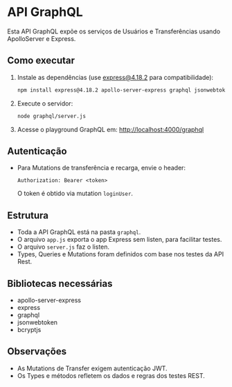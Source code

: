# API GraphQL

Esta API GraphQL expõe os serviços de Usuários e Transferências usando ApolloServer e Express.

## Como executar

1. Instale as dependências (use express@4.18.2 para compatibilidade):
   ```bash
   npm install express@4.18.2 apollo-server-express graphql jsonwebtoken bcryptjs
   ```
2. Execute o servidor:
   ```bash
   node graphql/server.js
   ```
3. Acesse o playground GraphQL em: [http://localhost:4000/graphql](http://localhost:4000/graphql)

## Autenticação
- Para Mutations de transferência e recarga, envie o header:
  ```
  Authorization: Bearer <token>
  ```
  O token é obtido via mutation `loginUser`.

## Estrutura
- Toda a API GraphQL está na pasta `graphql`.
- O arquivo `app.js` exporta o app Express sem listen, para facilitar testes.
- O arquivo `server.js` faz o listen.
- Types, Queries e Mutations foram definidos com base nos testes da API Rest.

## Bibliotecas necessárias
- apollo-server-express
- express
- graphql
- jsonwebtoken
- bcryptjs

## Observações
- As Mutations de Transfer exigem autenticação JWT.
- Os Types e métodos refletem os dados e regras dos testes REST.
